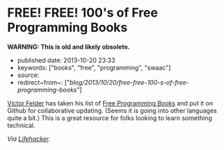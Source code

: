 FREE! FREE! 100\'s of Free Programming Books
============================================

**WARNING: This is old and likely obsolete.**

-   published date: 2013-10-20 23:33
-   keywords: \[\"books\", \"free\", \"programming\", \"swaac\"\]
-   source:
-   redirect~from~: \[\"*blog/2013/10/20/free-free-100-s-of-free-programming-books*\"\]

[Victor Felder](https://github.com/vhf) has taken his list of [Free Programming Books](https://github.com/vhf/free-programming-books/blob/master/free-programming-books.md) and put it on Github for collaborative updating. (Seems it is going into other languages quite a bit.) This is a great resource for folks looking to learn something technical.

*Via [Lifehacker](http://lifehacker.com/grab-over-500-free-programming-books-from-github-1447805132).*
